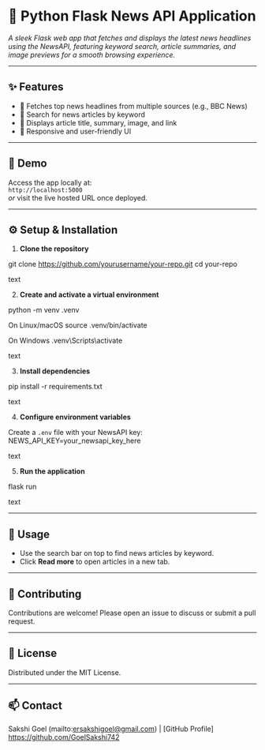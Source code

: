 # 📰 Python Flask News API Application

_A sleek Flask web app that fetches and displays the latest news headlines using the NewsAPI, featuring keyword search, article summaries, and image previews for a smooth browsing experience._

---

## ✨ Features

- 🔹 Fetches top news headlines from multiple sources (e.g., BBC News)  
- 🔹 Search for news articles by keyword  
- 🔹 Displays article title, summary, image, and link  
- 🔹 Responsive and user-friendly UI

---

## 🚀 Demo

Access the app locally at:  
`http://localhost:5000`  
_or_ visit the live hosted URL once deployed.

---

## ⚙️ Setup & Installation

1. **Clone the repository**

git clone https://github.com/yourusername/your-repo.git
cd your-repo

text

2. **Create and activate a virtual environment**

python -m venv .venv

On Linux/macOS
source .venv/bin/activate

On Windows
.venv\Scripts\activate

text

3. **Install dependencies**

pip install -r requirements.txt

text

4. **Configure environment variables**

Create a `.env` file with your NewsAPI key:
NEWS_API_KEY=your_newsapi_key_here

text

5. **Run the application**

flask run

text

---

## 🎯 Usage

- Use the search bar on top to find news articles by keyword.  
- Click **Read more** to open articles in a new tab.

---

## 🤝 Contributing

Contributions are welcome! Please open an issue to discuss or submit a pull request.

---

## 📄 License

Distributed under the MIT License.

---

## 📫 Contact

Sakshi Goel
(mailto:ersakshigoel@gmail.com) | [GitHub Profile]
https://github.com/GoelSakshi742

